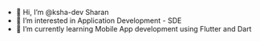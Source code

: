 - 👋 Hi, I’m @ksha-dev Sharan
- 👀 I’m interested in Application Development - SDE
- 🌱 I’m currently learning Mobile App development using Flutter and Dart
<!---
ksha-dev/ksha-dev is a ✨ special ✨ repository because its `README.md` (this file) appears on your GitHub profile.
You can click the Preview link to take a look at your changes.
--->

